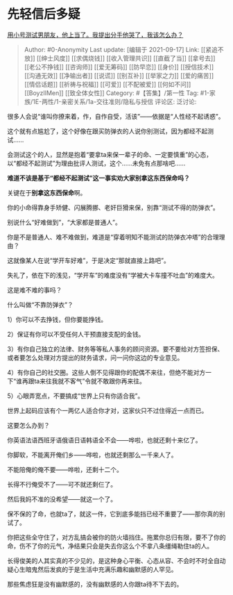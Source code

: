 # 先轻信后多疑
[用小号测试男朋友，他上当了。我提出分手他哭了，我该怎么办？](https://www.zhihu.com/question/351858266/answer/2126056591)

> Author: #0-Anonymity
> Last update: [编辑于 2021-09-17]
> Link: [[紧追不放]] [[绅士风度]] [[求偶烧钱]] [[收入管理共识]] [[直截了当]] [[拿号去]] [[老公不挣钱]] [[咨询师]] [[爱无筹码]] [[防早恋]] [[身价]] [[授信技术]] [[沟通无效]] [[净输出者]] [[说谎]] [[别互补]] [[举家之力]] [[爱的痛苦]] [[情侣话题]] [[祈祷与祝福]] [[可爱]] [[不配被爱]] [[何如不问]] [[BoyzIIMen]] [[致全体女性]]
> Category: #【答集】/第一性
> Tag: #1-家族/1E-两性/1-亲密关系/1a-交往准则/隐私与授信
> 评论区:
> 泛讨论:

很多人会说“谁叫你撩来着，作，自作自受，活该”——依据是“人性经不起诱惑”。

这个就有点尴尬了，这个好像在跟买防弹衣的人说你别测试，因为都经不起测试……

会测试这个的人，显然是抱着“要拿ta来保一辈子的命、一定要慎重”的心态，以“都经不起测试”为理由批评人测试，这个……未免有点那啥吧……

**难道不该是基于“都经不起测试”这一事实劝大家别拿这东西保命吗？**

关键在于**别拿这东西保命**啊。

你的小命得靠身手矫健、闪展腾挪、老奸巨猾来保，别靠“测试不得的防弹衣”。

别说什么“好难做到”，“大家都是普通人”。

你是不是普通人、难不难做到，难道是“穿着明知不能测试的防弹衣冲塔”的合理理由？

这就像某人在说“学开车好难”，于是决定“那就直接上路吧”。

失礼了，依在下的浅见，“学开车”的难度没有“学被大卡车撞不吐血”的难度大。

这是难不难的事吗？

什么叫做“不靠防弹衣”？

1）你可以不去挣钱，但你要能挣钱。

2）保证有你可以不受任何人干预直接支配的金钱。

3）有你自己独立的法律、财务等等私人事务的顾问资源。要不要给对方签担保、或者要怎么处理对方提出的财务请求，问一问你这边的专业意见。

4）有你自己的社交圈。这些人倒不见得跟你的配偶不来往，但绝不能对方一下“谁再跟ta来往我就不客气”令就不敢跟你再来往。

5）心眼弄宽点，不要搞成“世界上只有你适合我”。

世界上起码应该有个一两亿人适合你才对，这家伙只不过住得近一点而已。

这要怎么办到？

你英语法语西班牙语俄语日语韩语全不会——哗啦，也就还剩十来亿了。

你脚软，不能离开俺们乡——哗啦，也就还剩那么一千来人了。

不能陪俺的俺不要——哗啦，还剩十二个。

长得不行俺受不了——可不就还剩仨了。

然后我妈不准的没希望——就这一个了。

保不保的了命，也就ta了，就这一件，它到底多能挡已经不重要了——那你真的别试了。

你把这些全守住了，对方乱搞会被你的防火墙挡住。拖累你总归有限，要不了你的命，伤不了你的元气，净结果只会是失去你这么个不拿八条缰绳勒住ta的人。

长得俊美的人其实真的不少见的，是这种身心平衡、心态从容、不会时不时全自动疑心生暗鬼然后发疯的于是生活中充满乐趣和幽默感的人罕见。

那些焦虑狂是没有幽默感的，没有幽默感的人你跟ta待不下去的。
